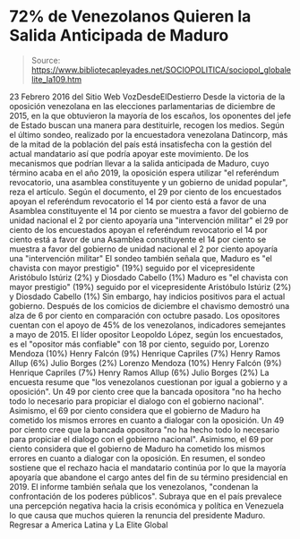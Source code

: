 # 72% de Venezolanos Quieren la Salida Anticipada de Maduro

> Source: https://www.bibliotecapleyades.net/SOCIOPOLITICA/sociopol_globalelite_la109.htm

23 Febrero 2016
del Sitio Web VozDesdeElDestierro
Desde la victoria de la oposición venezolana en las elecciones parlamentarias de diciembre de 2015, en la que obtuvieron la mayoría de los escaños, los oponentes del jefe de Estado buscan una manera para destituirle, recogen los medios.
Según el último sondeo, realizado por la encuestadora venezolana Datincorp, más de la mitad de la población del país está insatisfecha con la gestión del actual mandatario así que podría apoyar este movimiento.
De los mecanismos que podrían llevar a la salida anticipada de Maduro, cuyo término acaba en el año 2019, la oposición espera utilizar "el referéndum revocatorio, una asamblea constituyente y un gobierno de unidad popular", reza el artículo.
Según el documento,
el 29 por ciento de los encuestados apoyan el referéndum revocatorio el 14 por ciento está a favor de una Asamblea constituyente el 14 por ciento se muestra a favor del gobierno de unidad nacional el 2 por ciento apoyaría una "intervención militar"
el 29 por ciento de los encuestados apoyan el referéndum revocatorio
el 14 por ciento está a favor de una Asamblea constituyente
el 14 por ciento se muestra a favor del gobierno de unidad nacional
el 2 por ciento apoyaría una "intervención militar"
El sondeo también señala que,
Maduro es "el chavista con mayor prestigio" (19%) seguido por el vicepresidente Aristóbulo Istúriz (2%) y Diosdado Cabello (1%)
Maduro es "el chavista con mayor prestigio" (19%)
seguido por el vicepresidente Aristóbulo Istúriz (2%) y Diosdado Cabello (1%)
Sin embargo, hay indicios positivos para el actual gobierno.
Después de los comicios de diciembre el chavismo demostró una alza de 6 por ciento en comparación con octubre pasado. Los opositores cuentan con el apoyo de 45% de los venezolanos, indicadores semejantes a mayo de 2015.
El líder opositor Leopoldo López, según los encuestados, es el "opositor más confiable" con 18 por ciento, seguido por,
Lorenzo Mendoza (10%) Henry Falcón (9%) Henrique Capriles (7%) Henry Ramos Allup (6%) Julio Borges (2%)
Lorenzo Mendoza (10%)
Henry Falcón (9%)
Henrique Capriles (7%)
Henry Ramos Allup (6%)
Julio Borges (2%)
La encuesta resume que "los venezolanos cuestionan por igual a gobierno y a oposición".
Un 49 por ciento cree que la bancada opositora "no ha hecho todo lo necesario para propiciar el dialogo con el gobierno nacional". Asimismo, el 69 por ciento considera que el gobierno de Maduro ha cometido los mismos errores en cuanto a dialogar con la oposición.
Un 49 por ciento cree que la bancada opositora "no ha hecho todo lo necesario para propiciar el dialogo con el gobierno nacional".
Asimismo, el 69 por ciento considera que el gobierno de Maduro ha cometido los mismos errores en cuanto a dialogar con la oposición.
En resumen, el sondeo sostiene que el rechazo hacia el mandatario continúa por lo que la mayoría apoyaría que abandone el cargo antes del fin de su término presidencial en 2019.
El informe también señala que los venezolanos,
"condenan la confrontación de los poderes públicos".
Subraya que en el país prevalece una percepción negativa hacia la crisis económica y política en Venezuela lo que causa que muchos quieren la renuncia del presidente Maduro.
Regresar a America Latina y La Elite Global
